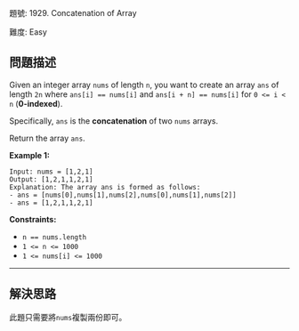題號: 1929. Concatenation of Array

難度: Easy

## 問題描述

Given an integer array `nums` of length `n`, you want to create an array `ans` of length `2n` where `ans[i] == nums[i]` and `ans[i + n] == nums[i]` for `0 <= i < n` (**0-indexed**).

Specifically, `ans` is the **concatenation** of two `nums` arrays.

Return the array `ans`.
 

**Example 1:**

```
Input: nums = [1,2,1]
Output: [1,2,1,1,2,1]
Explanation: The array ans is formed as follows:
- ans = [nums[0],nums[1],nums[2],nums[0],nums[1],nums[2]]
- ans = [1,2,1,1,2,1]
```


**Constraints:**

- `n == nums.length`
- `1 <= n <= 1000` 
- `1 <= nums[i] <= 1000`



---
## 解決思路

此題只需要將`nums`複製兩份即可。



